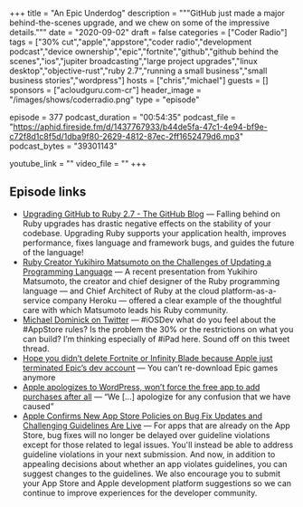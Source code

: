 +++
title = "An Epic Underdog"
description = """GitHub just made a major behind-the-scenes upgrade, and we chew on some of the impressive details."""
date = "2020-09-02"
draft = false
categories = ["Coder Radio"]
tags = ["30% cut","apple","appstore","coder radio","development podcast","device ownership","epic","fortnite","github","github behind the scenes","ios","jupiter broadcasting","large project upgrades","linux desktop","objective-rust","ruby 2.7","running a small business","small business stories","wordpress"]
hosts = ["chris","michael"]
guests = []
sponsors = ["acloudguru.com-cr"]
header_image = "/images/shows/coderradio.png"
type = "episode"

episode = 377
podcast_duration = "00:54:35"
podcast_file = "https://aphid.fireside.fm/d/1437767933/b44de5fa-47c1-4e94-bf9e-c72f8d1c8f5d/1dba9f80-2629-4812-87ec-2ff1652479d6.mp3"
podcast_bytes = "39301143"

youtube_link = ""
video_file = ""
+++

## Episode links

  * [Upgrading GitHub to Ruby 2.7 - The GitHub Blog](https://github.blog/2020-08-25-upgrading-github-to-ruby-2-7/ "Upgrading GitHub to Ruby 2.7 - The GitHub Blog") — Falling behind on Ruby upgrades has drastic negative effects on the stability of your codebase. Upgrading Ruby supports your application health, improves performance, fixes language and framework bugs, and guides the future of the language!
  * [Ruby Creator Yukihiro Matsumoto on the Challenges of Updating a Programming Language](https://thenewstack.io/ruby-creator-yukihiro-matsumoto-on-the-challenges-of-updating-a-programming-language/ "Ruby Creator Yukihiro Matsumoto on the Challenges of Updating a Programming Language") — A recent presentation from Yukihiro Matsumoto, the creator and chief designer of the Ruby programming language — and Chief Architect of Ruby at the cloud platform-as-a-service company Heroku — offered a clear example of the thoughtful care with which Matsumoto leads his Ruby community. 
  * [Michael Dominick on Twitter](https://twitter.com/dominucco/status/1300129942341025792?s=12 "Michael Dominick on Twitter") — #iOSDev what do you feel about the #AppStore rules? Is the problem the 30% or the restrictions on what you can build? I’m thinking especially of #iPad here. Sound off on this tweet thread.
  * [Hope you didn’t delete Fortnite or Infinity Blade because Apple just terminated Epic’s dev account](https://www.theverge.com/2020/8/28/21406013/apple-epic-games-fortnite-developer-account-terminated-no-longer-available "Hope you didn’t delete Fortnite or Infinity Blade because Apple just terminated Epic’s dev account") — You can’t re-download Epic games anymore
  * [Apple apologizes to WordPress, won’t force the free app to add purchases after all](https://www.theverge.com/2020/8/22/21397424/apple-wordpress-apology-iap-free-ios-app?scrolla=5eb6d68b7fedc32c19ef33b4 "Apple apologizes to WordPress, won’t force the free app to add purchases after all") — “We [...] apologize for any confusion that we have caused”
  * [Apple Confirms New App Store Policies on Bug Fix Updates and Challenging Guidelines Are Live](https://www.macrumors.com/2020/08/31/app-store-bug-fixes-guideline-challenges/?scrolla=5eb6d68b7fedc32c19ef33b4 "Apple Confirms New App Store Policies on Bug Fix Updates and Challenging Guidelines Are Live") — For apps that are already on the ‌App Store‌, bug fixes will no longer be delayed over guideline violations except for those related to legal issues. You'll instead be able to address guideline violations in your next submission. And now, in addition to appealing decisions about whether an app violates guidelines, you can suggest changes to the guidelines. We also encourage you to submit your ‌App Store‌ and Apple development platform suggestions so we can continue to improve experiences for the developer community.

